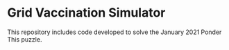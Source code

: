 # Grid Vaccination Simulator

This repository includes code developed to solve the January 2021 Ponder This puzzle.
